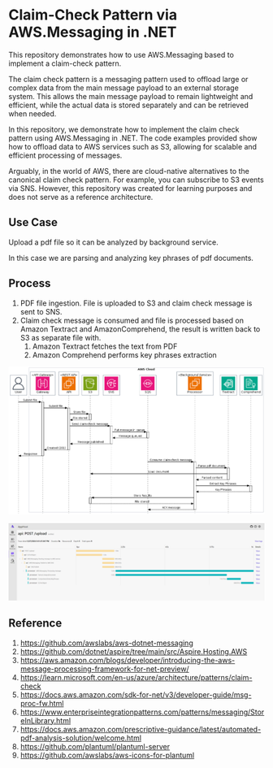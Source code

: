 # Claim-Check Pattern via AWS.Messaging in .NET

This repository demonstrates how to use AWS.Messaging based to implement a claim-check pattern.

The claim check pattern is a messaging pattern used to offload large or complex data from the main message payload to an external storage system. This allows the main message payload to remain lightweight and efficient, while the actual data is stored separately and can be retrieved when needed.

In this repository, we demonstrate how to implement the claim check pattern using AWS.Messaging in .NET. The code examples provided show how to offload data to AWS services such as S3, allowing for scalable and efficient processing of messages.

Arguably, in the world of AWS, there are cloud-native alternatives to the canonical claim check pattern. For example, you can subscribe to S3 events via SNS. However, this repository was created for learning purposes and does not serve as a reference architecture.

## Use Case

Upload a pdf file so it can be analyzed by background service.

In this case we are parsing and analyzing key phrases of pdf documents.

## Process

1. PDF file ingestion. File is uploaded to S3 and claim check message is sent to SNS.
2. Claim check message is consumed and file is processed based on Amazon Textract and AmazonComprehend, the result is written back to S3 as separate file with.
   1. Amazon Textract fetches the text from PDF
   2. Amazon Comprehend performs key phrases extraction

![alt](./assets/sd-aws.png)

![alt](./assets/trace-claim-check.png)

## Reference

1. <https://github.com/awslabs/aws-dotnet-messaging>
2. <https://github.com/dotnet/aspire/tree/main/src/Aspire.Hosting.AWS>
3. <https://aws.amazon.com/blogs/developer/introducing-the-aws-message-processing-framework-for-net-preview/>
4. <https://learn.microsoft.com/en-us/azure/architecture/patterns/claim-check>
5. <https://docs.aws.amazon.com/sdk-for-net/v3/developer-guide/msg-proc-fw.html>
6. <https://www.enterpriseintegrationpatterns.com/patterns/messaging/StoreInLibrary.html>
7. <https://docs.aws.amazon.com/prescriptive-guidance/latest/automated-pdf-analysis-solution/welcome.html>
8. <https://github.com/plantuml/plantuml-server>
9. <https://github.com/awslabs/aws-icons-for-plantuml>
